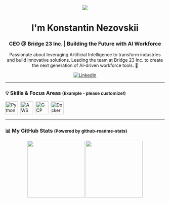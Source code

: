 <p align="center">
  <img src="https://capsule-render.vercel.app/api?type=waving&color=gradient&height=120&text=Hi%20there!%20%F0%9F%91%8B&animation=fadeIn&fontSize=35&fontAlignY=40" />
</p>

<h1 align="center">I'm Konstantin Nezovskii</h1>
<h3 align="center">CEO @ Bridge 23 Inc. | Building the Future with AI Workforce</h3>

<p align="center">
  Passionate about leveraging Artificial Intelligence to transform industries and build innovative solutions. Leading the team at Bridge 23 Inc. to create the next generation of AI-driven workforce tools. 🚀
  <!-- TODO: Customize this section further with specific mission/vision if desired -->
</p>

<p align="center">
  <a href="https://www.linkedin.com/in/nezovskii/" target="_blank"><img src="https://img.shields.io/badge/LinkedIn-0077B5?style=for-the-badge&logo=linkedin&logoColor=white" alt="LinkedIn"/></a>
  <!-- TODO: Add other links like Company Website, Twitter, Blog using similar badges -->
  <!-- Example: <a href="[YOUR_COMPANY_URL]" target="_blank"><img src="https://img.shields.io/badge/Website-YourColor?style=for-the-badge&logo=YourLogo&logoColor=white" alt="Website"/></a> -->
</p>

---

### 💡 Skills & Focus Areas <small>(Example - please customize!)</small>

<p align="left">
  <!-- TODO: Add relevant skills using DevIcons: https://devicon.dev/ -->
  <!-- Examples: AI Strategy, ML Concepts, Cloud, Specific frameworks if applicable -->
  <img src="https://cdn.jsdelivr.net/gh/devicons/devicon/icons/python/python-original.svg" alt="Python" width="40" height="40"/>&nbsp;
  <img src="https://cdn.jsdelivr.net/gh/devicons/devicon/icons/amazonwebservices/amazonwebservices-original.svg" alt="AWS" width="40" height="40"/>&nbsp;
  <img src="https://cdn.jsdelivr.net/gh/devicons/devicon/icons/googlecloud/googlecloud-original.svg" alt="GCP" width="40" height="40"/>&nbsp;
  <img src="https://cdn.jsdelivr.net/gh/devicons/devicon/icons/docker/docker-original.svg" alt="Docker" width="40" height="40"/>&nbsp;
  <!-- Add more relevant icons based on your expertise -->
</p>

---

### 📊 My GitHub Stats <small>(Powered by github-readme-stats)</small>

<p align="center">
  <!-- TODO: Replace [YOUR_GITHUB_USERNAME] with your actual GitHub username -->
  <img height="180em" src="https://github-readme-stats.vercel.app/api?username=nezovskii&show_icons=true&theme=radical&include_all_commits=true&count_private=true&include_orgs=true"/>
  <img height="180em" src="https://github-readme-stats.vercel.app/api/top-langs/?username=nezovskii&layout=compact&langs_count=8&theme=radical&include_orgs=true"/>
</p>

<!-- You can also add the snake contribution graph here if you like! -->
<!-- See: https://github.com/Platane/snk -->
